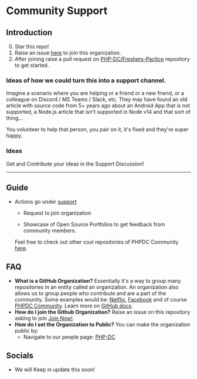 # Community Support
<!-- ALL-CONTRIBUTORS-BADGE:START - Do not remove or modify this section -->

<!-- ALL-CONTRIBUTORS-BADGE:END -->
## Introduction
0. Star this repo!
1. Raise an issue [here](https://github.com/PHP-DC/support/issues) to join this organization. 
2. After joining raise a pull request on [PHP-DC/Freshers-Pactice](https://github.com/PHP-DC/freshers-practice) repository to get started.

### Ideas of how we could turn this into a support channel.

Imagine a scenario where you are helping or a friend or a new friend, or a colleague on Discord / MS Teams / Slack, etc. They may have found an old article with source code from 5+ years ago about an Android App  that is not supported, a Node.js article that isn't supported in Node v14 and that sort of thing...

You volunteer to help that person, you pair on it, it's fixed and they're super happy.

### Ideas

Get and Contribute your ideas in the Support Discussion!

---
 ## Guide

   - Actions go under [support](https://github.com/PHP-DC/support) 
      - Request to join organization 
   
	 - Showcase of Open Source Portfolios to get feedback from community members.
    
      Feel free to check out other cool repositories of PHPDC Community 
      <a href='https://github.com/PHP-DC'>here</a>.

## FAQ
- **What is a GitHub Organization?** Essentially it's a way to group many repositories in an entity called an organization. An organization also allows us to group people who contribute and are a part of the community. Some examples would be: [Netflix](https://github.com/Netflix), [Facebook](https://github.com/facebook) and of course [PHPDC Community](https://github.com/PHP-DC).
Learn more on [GitHub docs](https://docs.github.com/en/github/setting-up-and-managing-organizations-and-teams/about-organizations).
- **How do I join the Github Organization?** Raise an issue on this repository asking to join [Join Now!](https://github.com/PHP-DC/support).
- **How do I set the Organization to Public?** You can make the organization public by: 
	- Navigate to our people page: [PHP-DC](https://github.com/orgs/PHP-DC/people)
	
## Socials
- We will Keep in update this soon! 
